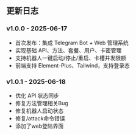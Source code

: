 ## 更新日志

### v1.0.0 - 2025-06-17
- 首次发布：集成 Telegram Bot + Web 管理系统
- 实现基础 API、方法、套餐、用户、卡密管理
- 支持机器人一键启动/停止/重启、卡槽并发限额
- 前端支持 Element-Plus、Tailwind，支持登录态

### v1.0.1 - 2025-06-18
- 优化 API 状态同步
- 修复方法管理相关Bug
- 修复机器人启动状态
- 修复/attack命令错误
- 添加了web登陆界面
